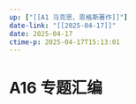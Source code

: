 ```yaml
---
up: ["[[A1 马克思、恩格斯著作]]"]
date-link: "[[2025-04-17]]"
date: 2025-04-17
ctime-p: 2025-04-17T15:13:01
---
```


# A16 专题汇编
